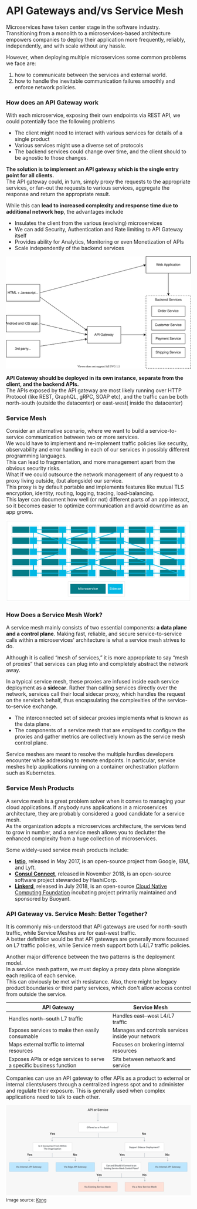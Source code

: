 # API Gateways and/vs Service Mesh

Microservices have taken center stage in the software industry. Transitioning from a monolith to a microservices-based architecture empowers companies to deploy their application more frequently, reliably, independently, and with scale without any hassle.

However, when deploying multiple microservices some common problems we face are: 
1. how to communicate between the services and external world.
2. how to handle the inevitable communication failures smoothly and enforce network policies.

### How does an API Gateway work  

With each microservice, exposing their own endpoints via REST API, we could potentially face the following problems
* The client might need to interact with various services for details of a single product
* Various services might use a diverse set of protocols
* The backend services could change over time, and the client should to be agnostic to those changes.

**The solution is to implement an API gateway which is the single entry point for all clients.**  
The API gateway could, in turn, simply proxy the requests to the appropriate services, or fan-out the requests to various services, aggregate the response and return the appropriate result.

While this can **lead to increased complexity and response time due to additional network hop**, the advantages include
* Insulates the client from the various (evolving) microservices
* We can add Security, Authentication and Rate limiting to API Gateway itself
* Provides ability for Analytics, Monitoring or even Monetization of APIs
* Scale independently of the backend services

![img](imgs/api-gateway.svg)

__API Gateway should be deployed in its own instance, separate from the client, and the backend APIs.__  
The APIs exposed by the API gateway are most likely running over HTTP Protocol (like REST, GraphQL, gRPC, SOAP etc), and the traffic can be both north-south (outside the datacenter) or east-west( inside the datacenter)

### Service Mesh

Consider an alternative scenario, where we want to build a service-to-service communication between two or more services.   
We would have to implement and re-implement traffic policies like security, observability and error handling in each of our services in possibly different programming languages.   
This can lead to fragmentation, and more management apart from the obvious security risks.  
What If we could outsource the network management of any request to a proxy living outside, (but alongside) our service.   
This proxy is by default portable and implements features like mutual TLS encryption, identity, routing, logging, tracing, load-balancing.   
This layer can document how well (or not) different parts of an app interact, so it becomes easier to optimize communication and avoid downtime as an app grows.

![img](imgs/service-mesh-1680.png)



### How Does a Service Mesh Work?

A service mesh mainly consists of two essential components: **a data plane and a control plane**. Making fast, reliable, and secure service-to-service calls within a microservices' architecture is what a service mesh strives to do. 

Although it is called “mesh of services,” it is more appropriate to say “mesh of proxies” that services can plug into and completely abstract the network away.

In a typical service mesh, these proxies are infused inside each service deployment as a **sidecar**. Rather than calling services directly over the network, services call their local sidecar proxy, which handles the request on the service’s behalf, thus encapsulating the complexities of the service-to-service exchange. 
* The interconnected set of sidecar proxies implements what is known as the data plane. 
* The components of a service mesh that are employed to configure the proxies and gather metrics are collectively known as the service mesh control plane.

Service meshes are meant to resolve the multiple hurdles developers encounter while addressing to remote endpoints. In particular, service meshes help applications running on a container orchestration platform such as Kubernetes.

### Service Mesh Products
A service mesh is a great problem solver when it comes to managing your cloud applications. If anybody runs applications in a microservices architecture, they are probably considered a good candidate for a service mesh.  
As the organization adopts a microservices architecture, the services tend to grow in number, and a service mesh allows you to declutter the enhanced complexity from a huge collection of microservices.

Some widely-used service mesh products include:

* **[Istio](https://istio.io/)**, released in May 2017, is an open-source project from Google, IBM, and Lyft.
* **[Consul Connect](https://www.consul.io/)**, released in November 2018, is an open-source software project stewarded by HashiCorp.
* **[Linkerd](https://linkerd.io/)**, released in July 2018, is an open-source [Cloud Native Computing Foundation](https://cncf.io/?utm_content=inline-mention) incubating project primarily maintained and sponsored by Buoyant.

### API Gateway vs. Service Mesh: Better Together?

It is commonly mis-understood that API gateways are used for north-south traffic, while Service Meshes are for east-west traffic.   
A better definition would be that API gateways are generally more focussed on L7 traffic policies, while Service mesh support both L4/L7 traffic policies.

Another major difference between the two patterns is the deployment model.  
In a service mesh pattern, we must deploy a proxy data plane alongside each replica of each service.   
This can obviously be met with resistance.
Also, there might be legacy product boundaries or third party services, which don't allow access control from outside the service.

| API Gateway | Service Mesh |
|-------------|--------------|
| Handles <s>north-south</s> L7 traffic| Handles <s>east-west</s> L4/L7 traffic |
| Exposes services to make then easily consumable | Manages and controls services inside your network |
| Maps external traffic to internal resources| Focuses on brokering internal resources |
| Exposes APIs or edge services to serve a specific business function| Sits between network and service |


Companies can use an API gateway to offer APIs as a product to external or internal clients/users through a centralized ingress spot and to administer and regulate their exposure. This is generally used when complex applications need to talk to each other.

![img](imgs/c367a3db-screen-shot-2021-03-29-at-3.31.42-pm.png)
<sup>Image source: [Kong](https://konghq.com/blog/the-difference-between-api-gateways-and-service-mesh/) </sup>